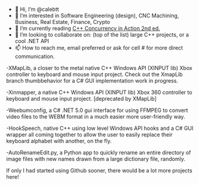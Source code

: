 - 👋 Hi, I’m @calebtt
- 👀 I’m interested in Software Engineering (design), CNC Machining, Business, Real Estate, Finance, Crypto
- 🌱 I’m currently reading <a href="https://www.manning.com/books/c-plus-plus-concurrency-in-action-second-edition"> C++ Concurrency in Action 2nd ed.</a>
- 💞️ I’m looking to collaborate on: (top of the list) large C++ projects, or a cool .NET API
- 📫 How to reach me, email preferred or ask for cell # for more direct communication.

-XMapLib, a closer to the metal native C++ Windows API (XINPUT lib) Xbox controller to keyboard and mouse input project.
Check out the XmapLib branch thumbbehavior for a C# GUI implementation work in progress.

-Xinmapper, a native C++ Windows API (XINPUT lib) Xbox 360 controller to keyboard and mouse input project. [deprecated by XMapLib]

-Weebumconfig, a C# .NET 5.0 gui interface for using FFMPEG to convert video files to the WEBM format in a much easier more user-friendly way.

-HookSpeech, native C++ using low level Windows API hooks and a C# GUI wrapper all coming together to allow the user to easily replace their keyboard alphabet with another, on the fly.

-AutoRenameEdit.py, a Python app to quickly rename an entire directory of image files with new names drawn from
a large dictionary file, randomly.


If only I had started using Github sooner, there would be a lot more projects here!

<!---
calebtt/calebtt is a ✨ special ✨ repository because its `README.md` (this file) appears on your GitHub profile.
You can click the Preview link to take a look at your changes.
--->
